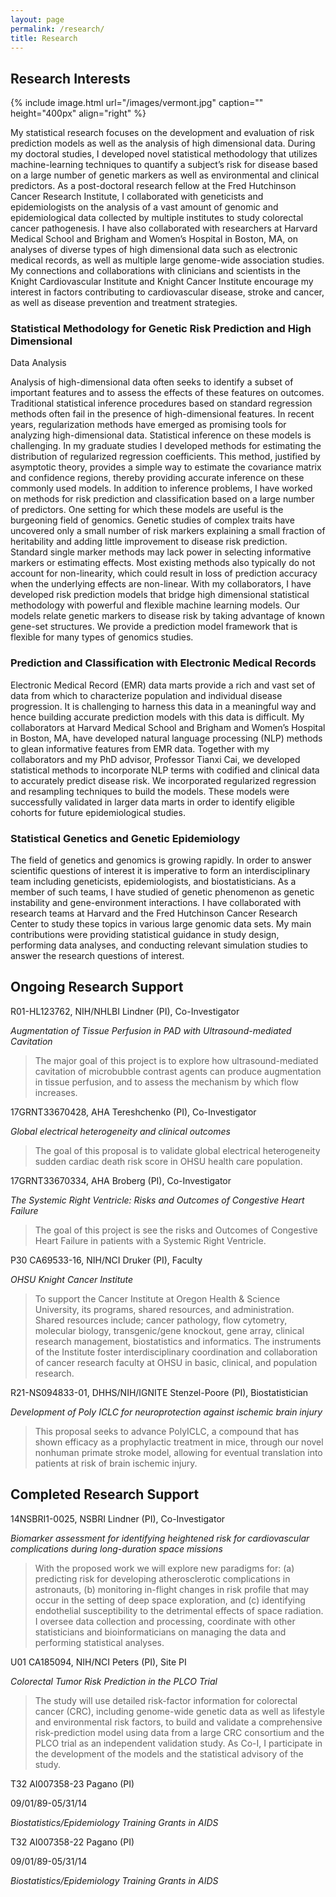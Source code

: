 ```yaml
---
layout: page
permalink: /research/
title: Research
---
```



## Research Interests

{% include image.html url="/images/vermont.jpg" caption="" height="400px" align="right" %} 


My statistical research focuses on the development and evaluation of 
risk prediction models as well as the
analysis of high dimensional data. During my doctoral studies, I
developed novel statistical methodology that utilizes machine-learning
techniques to quantify a subject’s risk for disease based on a large
number of genetic markers as well as environmental and clinical
predictors. As a post-doctoral research fellow at the Fred Hutchinson
Cancer Research Institute, I collaborated with geneticists and
epidemiologists on the analysis of a vast amount of genomic and
epidemiological data collected by multiple institutes to study
colorectal cancer pathogenesis. I have also collaborated with
researchers at Harvard Medical School and Brigham and Women’s Hospital
in Boston, MA, on analyses of diverse types of high dimensional data
such as electronic medical records, as well as multiple large
genome-wide association studies. My connections and
collaborations with clinicians and scientists in the Knight
Cardiovascular Institute and Knight Cancer Institute
encourage my interest in factors contributing
to cardiovascular disease, stroke and cancer, as well as disease prevention and
treatment strategies.

### Statistical Methodology for Genetic Risk Prediction and High Dimensional
Data Analysis

Analysis of high-dimensional data often seeks to identify
a subset of important features and to assess the effects of these
features on outcomes. Traditional statistical inference procedures based
on standard regression methods often fail in the presence of
high-dimensional features. In recent years, regularization methods have
emerged as promising tools for analyzing high-dimensional data.
Statistical inference on these models is challenging. In my graduate
studies I developed methods for estimating the distribution of
regularized regression coefficients. This method, justified by
asymptotic theory, provides a simple way to estimate the covariance
matrix and confidence regions, thereby providing accurate inference on
these commonly used models. In addition to inference problems, I have
worked on methods for risk prediction and classification based on a
large number of predictors. One setting for which these models are
useful is the burgeoning field of genomics. Genetic studies of complex
traits have uncovered only a small number of risk markers explaining a
small fraction of heritability and adding little improvement to disease
risk prediction. Standard single marker methods may lack power in
selecting informative markers or estimating effects. Most existing
methods also typically do not account for non-linearity, which could
result in loss of prediction accuracy when the underlying effects are
non-linear. With my collaborators, I have developed risk prediction
models that bridge high dimensional statistical methodology with
powerful and flexible machine learning models. Our models relate genetic
markers to disease risk by taking advantage of known gene-set
structures. We provide a prediction model framework that is flexible for
many types of genomics studies.

### Prediction and Classification with Electronic Medical Records

Electronic Medical Record (EMR) data marts provide a rich and vast set
of data from which to characterize population and individual disease
progression. It is challenging to harness this data in a meaningful way
and hence building accurate prediction models with this data is
difficult. My collaborators at Harvard Medical School and Brigham and
Women’s Hospital in Boston, MA, have developed natural language
processing (NLP) methods to glean informative features from EMR data.
Together with my collaborators and my PhD advisor, Professor Tianxi Cai,
we developed statistical methods to incorporate NLP terms with codified
and clinical data to accurately predict disease risk. We incorporated
regularized regression and resampling techniques to build the models.
These models were successfully validated in larger data marts in order
to identify eligible cohorts for future epidemiological studies.

###	Statistical Genetics and Genetic Epidemiology

The field of genetics and genomics is growing rapidly. In order to
answer scientific questions of interest it is imperative to form an
interdisciplinary team including geneticists, epidemiologists, and
biostatisticians. As a member of such teams, I have studied of genetic
phenomenon as genetic instability and gene-environment interactions. I
have collaborated with research teams at Harvard and the Fred Hutchinson
Cancer Research Center to study these topics in various large genomic
data sets. My main contributions were providing statistical guidance in
study design, performing data analyses, and conducting relevant
simulation studies to answer the research questions of interest.


## Ongoing Research Support


R01-HL123762, NIH/NHLBI Lindner (PI), Co-Investigator 

*Augmentation of Tissue Perfusion in PAD with Ultrasound-mediated
Cavitation*

> The major goal of this project is to explore how ultrasound-mediated
cavitation of microbubble contrast agents can produce augmentation in
tissue perfusion, and to assess the mechanism by which flow increases.


17GRNT33670428,  AHA Tereshchenko (PI), Co-Investigator

*Global electrical heterogeneity and clinical outcomes*

>The goal of this proposal is to validate global electrical heterogeneity sudden cardiac 
death risk score in OHSU health care population.


17GRNT33670334,  AHA Broberg (PI), Co-Investigator

*The Systemic Right Ventricle: Risks and Outcomes of Congestive Heart Failure*

>The goal of this project is see the risks and Outcomes of Congestive Heart 
Failure in patients with a Systemic Right Ventricle.

P30 CA69533-16, NIH/NCI Druker (PI), Faculty

*OHSU Knight Cancer Institute*

>To support the Cancer Institute at Oregon Health & Science University,
its programs, shared resources, and administration. Shared resources
include; cancer pathology, flow cytometry, molecular biology,
transgenic/gene knockout, gene array, clinical research management,
biostatistics and informatics. The instruments of the Institute foster
interdisciplinary coordination and collaboration of cancer research
faculty at OHSU in basic, clinical, and population research.

R21-NS094833-01, DHHS/NIH/IGNITE Stenzel-Poore (PI), Biostatistician

*Development of Poly ICLC for neuroprotection against ischemic brain
injury*

>This proposal seeks to advance PolyICLC, a compound that has shown
efficacy as a prophylactic treatment in mice, through our novel nonhuman
primate stroke model, allowing for eventual translation into patients at
risk of brain ischemic injury.



## Completed Research Support

14NSBRI1-0025, NSBRI Lindner (PI), Co-Investigator

*Biomarker assessment for identifying heightened risk for cardiovascular
complications during long-duration space missions*

>With the proposed work we will explore new paradigms for: (a) predicting
risk for developing atherosclerotic complications in astronauts, (b)
monitoring in-flight changes in risk profile that may occur in the
setting of deep space exploration, and (c) identifying endothelial
susceptibility to the detrimental effects of space radiation. I oversee
data collection and processing, coordinate with other statisticians and
bioinformaticians on managing the data and performing statistical
analyses.


U01 CA185094, NIH/NCI Peters (PI), Site PI

*Colorectal Tumor Risk Prediction in the PLCO Trial*

>The study will use detailed risk-factor information for colorectal
cancer (CRC), including genome-wide genetic data as well as lifestyle
and environmental risk factors, to build and validate a comprehensive
risk-prediction model using data from a large CRC consortium and the
PLCO trial as an independent validation study. As Co-I, I participate in
the development of the models and the statistical advisory of the study.

T32 AI007358-23 Pagano (PI) 

09/01/89-05/31/14

*Biostatistics/Epidemiology Training Grants in AIDS*

T32 AI007358-22 Pagano (PI) 

09/01/89-05/31/14

*Biostatistics/Epidemiology Training Grants in AIDS*
